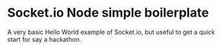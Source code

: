# Socket.io Node simple boilerplate

A very basic Hello World example of Socket.io, but useful to get a quick start for say a hackathon.

